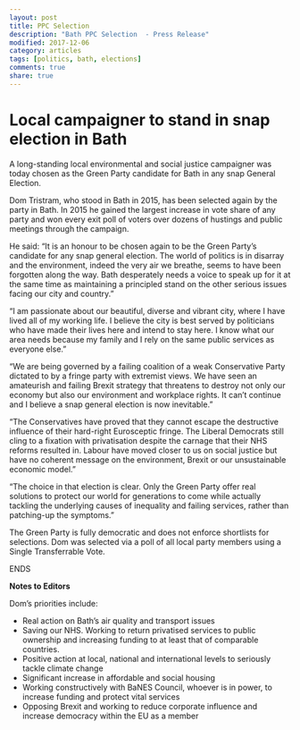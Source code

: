 ```yaml
---
layout: post
title: PPC Selection
description: "Bath PPC Selection  - Press Release"
modified: 2017-12-06
category: articles
tags: [politics, bath, elections]
comments: true
share: true
---
```


# Local campaigner to stand in snap election in Bath

A long-standing local environmental and social justice campaigner was today chosen as the Green Party candidate for Bath
in any snap General Election.

Dom Tristram, who stood in Bath in 2015, has been selected again by the party in Bath. In 2015 he gained the largest
increase in vote share of any party and won every exit poll of voters over dozens of hustings and public meetings
through the campaign.

He said: “It is an honour to be chosen again to be the Green Party’s candidate for any snap general election. The world
of politics is in disarray and the environment, indeed the very air we breathe, seems to have been forgotten along the
way. Bath desperately needs a voice to speak up for it at the same time as maintaining a principled stand on the other
serious issues facing our city and country.”

“I am passionate about our beautiful, diverse and vibrant city, where I have lived all of my working life. I believe
the city is best served by politicians who have made their lives here and intend to stay here. I know what our area
needs because my family and I rely on the same public services as everyone else.” 

“We are being governed by a failing coalition of a weak Conservative Party dictated to by a fringe party with extremist
views. We have seen an amateurish and failing Brexit strategy that threatens to destroy not only our economy but also
our environment and workplace rights. It can’t continue and I believe a snap general election is now inevitable.”

“The Conservatives have proved that they cannot escape the destructive influence of their hard-right Eurosceptic fringe.
The Liberal Democrats still cling to a fixation with privatisation despite the carnage that their NHS reforms resulted
in. Labour have moved closer to us on social justice but have no coherent message on the environment, Brexit or our
unsustainable economic model.”

“The choice in that election is clear. Only the Green Party offer real solutions to protect our world for generations
to come while actually tackling the underlying causes of inequality and failing services, rather than patching-up
the symptoms.”

The Green Party is fully democratic and does not enforce shortlists for selections. Dom was selected via a poll of
all local party members using a Single Transferrable Vote.

ENDS

**Notes to Editors**

Dom’s priorities include:
  * Real action on Bath’s air quality and transport issues
  * Saving our NHS. Working to return privatised services to public ownership and increasing funding to at least that of comparable countries.
  * Positive action at local, national and international levels to seriously tackle climate change
  * Significant increase in affordable and social housing
  * Working constructively with BaNES Council, whoever is in power, to increase funding and protect vital services 
  * Opposing Brexit and working to reduce corporate influence and increase democracy within the EU as a member
